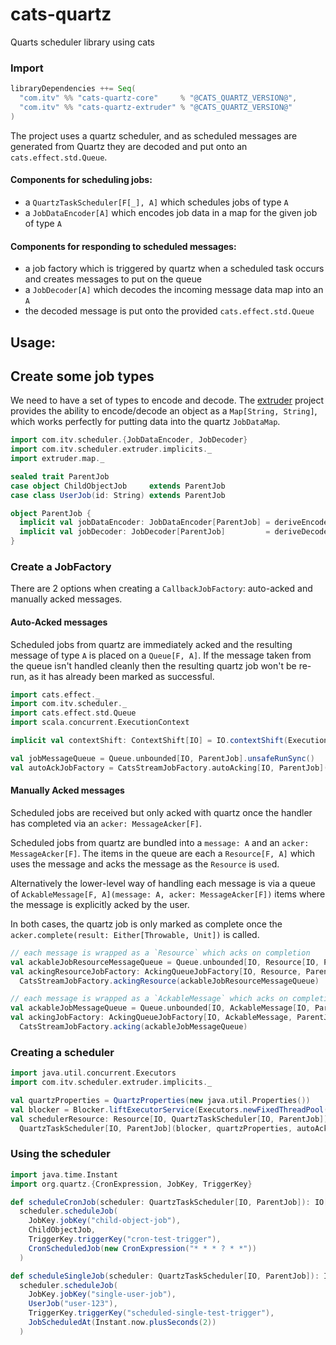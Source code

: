 # cats-quartz
Quarts scheduler library using cats

### Import
```scala
libraryDependencies ++= Seq(
  "com.itv" %% "cats-quartz-core"     % "@CATS_QUARTZ_VERSION@",
  "com.itv" %% "cats-quartz-extruder" % "@CATS_QUARTZ_VERSION@"
)
```

The project uses a quartz scheduler, and as scheduled messages are generated from Quartz they are
decoded and put onto an `cats.effect.std.Queue`.

#### Components for scheduling jobs:
* a `QuartzTaskScheduler[F[_], A]` which schedules jobs of type `A`
* a `JobDataEncoder[A]` which encodes job data in a map for the given job of type `A`

#### Components for responding to scheduled messages:
* a job factory which is triggered by quartz when a scheduled task occurs and creates messages to put on the queue
* a `JobDecoder[A]` which decodes the incoming message data map into an `A`
* the decoded message is put onto the provided `cats.effect.std.Queue`


## Usage:

## Create some job types
We need to have a set of types to encode and decode.
The [extruder](https://janstenpickle.github.io/extruder/) project provides the ability to
encode/decode an object as a `Map[String, String]`, which works perfectly for 
putting data into the quartz `JobDataMap`.
```scala mdoc
import com.itv.scheduler.{JobDataEncoder, JobDecoder}
import com.itv.scheduler.extruder.implicits._
import extruder.map._

sealed trait ParentJob
case object ChildObjectJob     extends ParentJob
case class UserJob(id: String) extends ParentJob

object ParentJob {
  implicit val jobDataEncoder: JobDataEncoder[ParentJob] = deriveEncoder[ParentJob]
  implicit val jobDecoder: JobDecoder[ParentJob]         = deriveDecoder[ParentJob]
}
```

### Create a JobFactory
There are 2 options when creating a `CallbackJobFactory`: auto-acked and manually acked messages.

#### Auto-Acked messages
Scheduled jobs from quartz are immediately acked and the resulting message of type `A` is placed on a `Queue[F, A]`.
If the message taken from the queue isn't handled cleanly then the resulting quartz job won't be re-run,
as it has already been marked as successful. 
```scala mdoc
import cats.effect._
import com.itv.scheduler._
import cats.effect.std.Queue
import scala.concurrent.ExecutionContext

implicit val contextShift: ContextShift[IO] = IO.contextShift(ExecutionContext.global)

val jobMessageQueue = Queue.unbounded[IO, ParentJob].unsafeRunSync()
val autoAckJobFactory = CatsStreamJobFactory.autoAcking[IO, ParentJob](jobMessageQueue)
```

#### Manually Acked messages
Scheduled jobs are received but only acked with quartz once the handler has completed via an `acker: MessageAcker[F]`.

Scheduled jobs from quartz are bundled into a `message: A` and an `acker: MessageAcker[F]`.
The items in the queue are each a `Resource[F, A]` which uses the message and acks the message as the `Resource` is `use`d.

Alternatively the lower-level way of handling each message is via a queue of
`AckableMessage[F, A](message: A, acker: MessageAcker[F])` items where the message is explicitly acked by the user.

In both cases, the quartz job is only marked as complete once the `acker.complete(result: Either[Throwable, Unit])` is called.
```scala mdoc
// each message is wrapped as a `Resource` which acks on completion
val ackableJobResourceMessageQueue = Queue.unbounded[IO, Resource[IO, ParentJob]].unsafeRunSync()
val ackingResourceJobFactory: AckingQueueJobFactory[IO, Resource, ParentJob] =
  CatsStreamJobFactory.ackingResource(ackableJobResourceMessageQueue)

// each message is wrapped as a `AckableMessage` which acks on completion
val ackableJobMessageQueue = Queue.unbounded[IO, AckableMessage[IO, ParentJob]].unsafeRunSync()
val ackingJobFactory: AckingQueueJobFactory[IO, AckableMessage, ParentJob] =
  CatsStreamJobFactory.acking(ackableJobMessageQueue)
```

### Creating a scheduler
```scala mdoc
import java.util.concurrent.Executors
import com.itv.scheduler.extruder.implicits._

val quartzProperties = QuartzProperties(new java.util.Properties())
val blocker = Blocker.liftExecutorService(Executors.newFixedThreadPool(8))
val schedulerResource: Resource[IO, QuartzTaskScheduler[IO, ParentJob]] =
  QuartzTaskScheduler[IO, ParentJob](blocker, quartzProperties, autoAckJobFactory)
```

### Using the scheduler
```scala mdoc
import java.time.Instant
import org.quartz.{CronExpression, JobKey, TriggerKey}

def scheduleCronJob(scheduler: QuartzTaskScheduler[IO, ParentJob]): IO[Option[Instant]] =
  scheduler.scheduleJob(
    JobKey.jobKey("child-object-job"),
    ChildObjectJob,
    TriggerKey.triggerKey("cron-test-trigger"),
    CronScheduledJob(new CronExpression("* * * ? * *"))
  )

def scheduleSingleJob(scheduler: QuartzTaskScheduler[IO, ParentJob]): IO[Option[Instant]] =
  scheduler.scheduleJob(
    JobKey.jobKey("single-user-job"),
    UserJob("user-123"),
    TriggerKey.triggerKey("scheduled-single-test-trigger"),
    JobScheduledAt(Instant.now.plusSeconds(2))
  )
```
